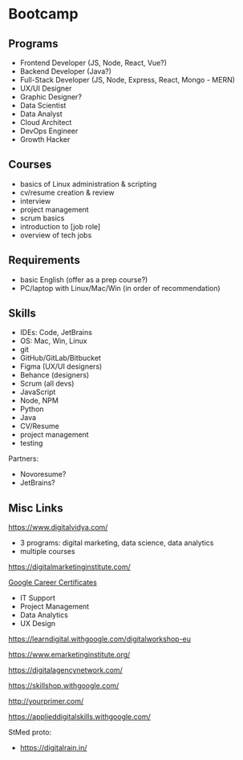 # Bootcamp

## Programs

- Frontend Developer (JS, Node, React, Vue?)
- Backend Developer (Java?)
- Full-Stack Developer (JS, Node, Express, React, Mongo - MERN)
- UX/UI Designer
- Graphic Designer?
- Data Scientist
- Data Analyst
- Cloud Architect
- DevOps Engineer
- Growth Hacker

## Courses

- basics of Linux administration & scripting
- cv/resume creation & review
- interview
- project management
- scrum basics
- introduction to [job role]
- overview of tech jobs

## Requirements

- basic English (offer as a prep course?)
- PC/laptop with Linux/Mac/Win (in order of recommendation)

## Skills

- IDEs: Code, JetBrains
- OS: Mac, Win, Linux
- git
- GitHub/GitLab/Bitbucket
- Figma (UX/UI designers)
- Behance (designers)
- Scrum (all devs)
- JavaScript
- Node, NPM
- Python
- Java
- CV/Resume
- project management
- testing

Partners:

- Novoresume?
- JetBrains?

## Misc Links

https://www.digitalvidya.com/
- 3 programs: digital marketing, data science, data analytics
- multiple courses

https://digitalmarketinginstitute.com/

[Google Career Certificates](https://grow.google/intl/europe/google-certificates)
- IT Support
- Project Management
- Data Analytics
- UX Design

https://learndigital.withgoogle.com/digitalworkshop-eu

https://www.emarketinginstitute.org/

https://digitalagencynetwork.com/

https://skillshop.withgoogle.com/

http://yourprimer.com/

https://applieddigitalskills.withgoogle.com/


StMed proto:
- https://digitalrain.in/

